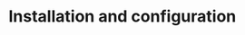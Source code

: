 # Installation and configuration

<!--
## Installation

!!! note "**System requirements**"
      Before performing the installation, make sure to check the [System requirements](https://support.hcltechsw.com/csm?id=kb_article&sysparm_article=KB0101789).

### Download Domino REST API

!!!note
    **Starting Domino REST API version 1.0.9**, there will be four install files available for download. There will be two install files for Domino 12 and two install files for Domino 14. **For example**:

    For Domino 12

    - `Domino_REST_API_V1.0.9_R12_Docker.tar.gz`
    - `Domino_REST_API_V1.0.9_R12_Installer.tar.gz`
    
    For Domino 14

    - `Domino_REST_API_V1.0.9_R14_Docker.tar.gz`
    - `Domino_REST_API_V1.0.9_R14_Installer.tar.gz`

!!!warning "Important"
    - For **Domino customers**, download the Domino REST API via the [My HCLSoftware Portal](#via-my-hclsoftware-portal). 
    - For **Volt MX Go customers**, download the Domino REST API via [HCL Software License and Download Portal](#via-hcl-software-license-and-download-portal) or via [My HCLSoftware Portal](#via-my-hclsoftware-portal).

#### via My HCLSoftware Portal

1. Go to [My HCLSoftware Portal](https://my.hcltechsw.com/ "Opens a new tab"){: target="_blank" rel="noopener noreferrer"}&nbsp;![link image](../../assets/images/external-link.svg){: style="height:15px;width:15px"}.

2. On the landing page, click **Sign in**.
3. On the sign-in page, log in using your credentials. 
4. On the **Software Downloads** page, click **HCL Domino**. 
5. On the **HCL Domino** page, go to the **Tools, Connectors, and Integrators** section and click **Domino REST API**.
6. Under **Releases**, click the release version you want to download. 
7. Under **Downloads**, click the **Direct download** icon corresponding to the file you want to download. 

#### via HCL Software License and Download Portal

1. Go to [HCL Software License and Download Portal](https://hclsoftware.flexnetoperations.com/ "Opens a new tab"){: target="_blank" rel="noopener noreferrer"}&nbsp;![link image](../../assets/images/external-link.svg){: style="height:15px;width:15px"}.

2. On the sign-in page, enter your username and click **Next**. The **License & Download Portal** home page opens.
3. On the **License & Download Portal** home page, go to **Your Downloads** and search for and click **HCL Domino**. The **Download Packages** page opens.
4. On the **Download Packages** page under the **New Versions** tab, select the HCL Domino REST API version that you want to download.
5. On the **Software Terms and Conditions** page, click **I agree** for the **EULA Agreement**.
6. On the **Downloads** page, select the files to download and then click **Download Selected Files**, or click the file name of the file you want to download in the **File Name** column. 

    !!!note
        When downloading files for the first time by clicking **Download Selected Files**, you need to install the **Download Manager Interface** once. Follow the download and installation instructions. After installing the **Download Manager Interface**, you can resume your download.

--**Option 2**

1. Go to [HCL Software License and Download Portal](https://hclsoftware.flexnetoperations.com/ "Opens a new tab"){: target="_blank" rel="noopener noreferrer"}&nbsp;![link image](../../assets/images/external-link.svg){: style="height:15px;width:15px"}.

2. On the sign in page, enter your username and click **Next**. The **License & Download Portal** home page opens.
1. Go to **Downloads** &rarr; **Search Downloads**.
2. On the **Download Search** page, enter `HCL Domino REST API` in the **Search for** field, and then click **Search**.
3. Select the HCL Domino REST API version that you want to download from the search result.
5. On the **Software Terms and Conditions** page, click **I agree** for the **EULA Agreement**.
6. On the **Downloads** page, select the files to download and then click **Download Selected Files**, or click the file name of the file you want to download in the **File Name** column.
-- 


!!! tip
      If you downloaded the `Domino REST API Installer`, extract the `.tar.gz` file before installing.

      Perform the following based on your OS:

      - `macOS` / `linux` - execute the following command:
         `tar xvf ./Domino_REST_API_V1_Installer.tar.gz --no-same-owner --no-same-permissions`

      - `Windows` - Newer versions of Windows supports extracting `.tar.gz` through the Explorer, also most 3rd party compression utilities supports extracting `.tar.gz` -- Consult your 3rd party tool documentation for more information.

      You may ignore any warning starting with `Ignoring unknown extended header keyword` while decompressing the tar.gz file.

Domino REST API can be installed on:

- Notes Client on [macOS](../installconfig/mac.md)

- Notes Client on [Windows](../installconfig/win.md)

- Domino Server on [Windows](../installconfig/win.md)

- Domino Server on [Linux](../installconfig/linux.md)

- Domino Server on [Docker or Kubernetes](../installconfig/docker.md)
-- Domino Server on [Kubernetes](../installconfig/helm.md)--

All platforms use a Java-based installer, except Kubernetes or Docker, which uses a container (colloquial referred to as Docker) image. You can download the installer and the Docker image from your HCL Software License and Download Portal or My HCLSoftware Portal account. For any questions, contact your HCL reseller.

!!! warning "You did shut down Domino, did you?"

    It is strongly recommended, that you shut down your Domino server before running the installer. The installer updates the `notes.ini` which could conflict with a running Domino server

The installer requires a series of parameters:

```bash
[sudo] java -jar restapiInstall.jar [-ahnsyV] -d=<dataDir> -i=<notesIni> -r=<restapiDir> -p=<programDir>
```

"jarfilename.md"


!!! tip
      Notes and Domino install a JVM on your computer. You can and should use it to install.

      - On Linux, `/opt/hcl/domino/notes/latest/linux/jvm/bin`
      - On Windows, `<Notes installation directory>/jvm/bin` (example: `Program Files/HCL/Notes/jvm/bin`)

      You can also verify the Java version by opening the command prompt, going to the installation location, and then typing `java -version`.

### Explanation of parameters

| Short | Full parameter | Mandatory | Description |
| :---: | ----- | :-------: | ----- |
| `-d`  | `--dataDir=<dataDir>`       |     ✓     | Directory of your HCL Notes or Domino data. |
| `-i`  | `--ini=<notesIni>`          |     ✓     | HCL Notes/Domino notes.ini file.                                                                                                                                                                                                                                                           |
| `-r`  | `--restapiDir=<restapiDir>` |     ✓     | Directory to install the Domino REST API files into.                                                                                                                                                                                                                                       |
| `-p`  | `--programDir=<programDir>` |     ✓     | Directory where HCL Notes or Domino is installed.                                                                                                                                                                                                                                          |
|       |                             |           |                                                                                                                                                                                                                                                                                            |
| `-u`  | `--upgrade`                 |           | Performs an upgrade from a previous version. Upgrade will remove known<br />program files and libraries from the rest API directory and install the new<br />version into the same directory.                                                                                              |
| `-f`  | `--forceUpgrade`            |           | Performs an upgrade without regard to the previous version. If an unknown<br />version or unexpected files are found in the rest API directory, this option will delete<br />the entire contents of the rest API directory and subdirectories first before installing<br/>the new version. |
| `-a`  | `--accept`                  |           | Automatically accept terms & conditions.                                                                                                                                                                                                                                                   |
| `-h`  | `--help`                    |           | Show this help message and exit.                                                                                                                                                                                                                                                           |
| `-n`  | `--noIniUpdates`            |           | Install the files, show updated ini entries but don't write them out. You are then responsible to update the [`notes.ini`](../../references/usingdominorestapi/restapitask.md) yourself, especially adding `restapi` to `servertasks` to auto-start the REST API                           |
| `-o`  | `--oneTouchInstall`         |           | If installing restapi as part of a Domino One Touch Install, use this option<br />to prevent checking for Notes / Domino directories and notes.ini.                                                                                                                                        |
| `-y`  | `--dryRun`                  |           | Do not actually copy or alter files and settings.                                                                                                                                                                                                                                          |
| `-s`  | `--skipDirectoryCheck`      |           | Skips the checks if the program and data directories<br />contain Notes or Domino.                                                                                                                                                                                                         |
| `-V`  | `--version`                 |           | Print version information and exit.                                                                                                                                                                                                                                                        |

### Installation return codes

| Code | Explanation                                                    |
| :--: | -------------------------------------------------------------- |
|  0   | Operation completed with no known error.                       |
|  1   | License not accepted.                                          |
|  2   | Installation type could not be determined or is not supported. |
|  3   | Check for / creation of installation directories failed.       |
|  4   | Extraction of Domino REST API binaries and JARs failed.        |
|  5   | Creation of start script/cmd failed.                           |
|  6   | Update of `notes.ini` failed.                                  |
|  7   | Upgrade aborted by user (missed the final **A** before proceeding with the upgrade).</br></br>To address the issue, make sure to type **A** before pressing **[Enter]** to proceed with the upgrade.|


!!! tip
      You can use a response file (see below) to provide the parameters.

### Using a response file

Instead of providing all parameters on the command line, the Domino REST API installer can be called using a [response file](https://picocli.info/#AtFiles):

```bash
[sudo] java -jar restapiInstaller.jar @responses.txt
```

The file contains one parameter per line. Lines starting with `#` get ignored. Variables with `\` need to be escaped `\\`:

```properties
# Sample of an installer response file
--dataDir=D:\\Domino\\data
--ini=D:\\Domino\\data\\notes.ini
--restapiDir=C:\\Program Files\\HCL\\restapi
--programDir=C:\\Program Files\\HCL\\Domino
--accept
```

## Configuration & Security

Domino REST API is preconfigured with settings that allow you to get started right away. It will run on **http** (not https) on port **8880**. However, you should familiarize yourself with all [configuration parameters](../../references/parameters.md) and [security](../../references/security/index.md) settings before you deploy into a production environment.


!!!tip
    Domino REST API honors all Domino access control mechanisms and doesn't allow anonymous access. For more information, see [Access Control](../../references/accesscontrol.md).

## Uninstall

Follow this [guide](../../howto/install/uninstall.md) to remove Domino REST API from your system.

## What to read next

- Complete the [walkthrough tutorial](../walkthrough/index.md).

- Learn about the [OpenAPI Swagger UI](../swagger.md).

- [Understanding configuration](../../references/understandingconfig.md), Once you are ready to tweak the default configuration, you need to understand how.

- [Hosting static applications](../../references/hostingstatic.md), often referred to as Single Page Applications (SPA) or browser apps. The [tutorial](../walkthrough/index.md) has [an example](../walkthrough/lab-07.md).
-->